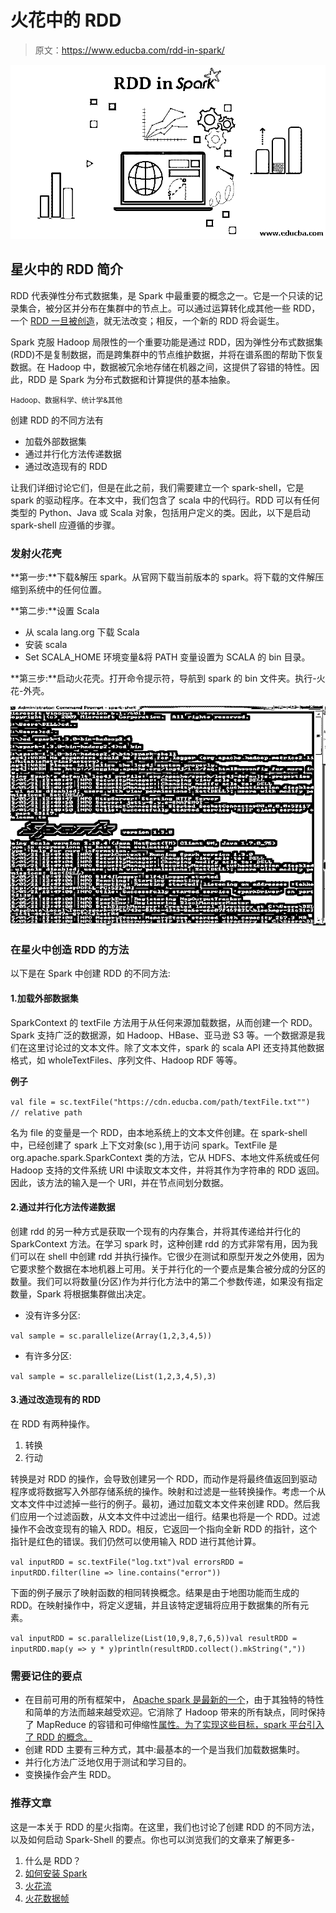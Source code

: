 # 火花中的 RDD

> 原文：<https://www.educba.com/rdd-in-spark/>

![RDD in Spark](img/68c6c75a8ba6b9fd2cafdcf9ddb9feee.png)



## 星火中的 RDD 简介

RDD 代表弹性分布式数据集，是 Spark 中最重要的概念之一。它是一个只读的记录集合，被分区并分布在集群中的节点上。可以通过运算转化成其他一些 RDD，一个 [RDD 一旦被创造](https://www.educba.com/what-is-rdd/)，就无法改变；相反，一个新的 RDD 将会诞生。

Spark 克服 Hadoop 局限性的一个重要功能是通过 RDD，因为弹性分布式数据集(RDD)不是复制数据，而是跨集群中的节点维护数据，并将在谱系图的帮助下恢复数据。在 Hadoop 中，数据被冗余地存储在机器之间，这提供了容错的特性。因此，RDD 是 Spark 为分布式数据和计算提供的基本抽象。

<small>Hadoop、数据科学、统计学&其他</small>

创建 RDD 的不同方法有

*   加载外部数据集
*   通过并行化方法传递数据
*   通过改造现有的 RDD

让我们详细讨论它们，但是在此之前，我们需要建立一个 spark-shell，它是 spark 的驱动程序。在本文中，我们包含了 scala 中的代码行。RDD 可以有任何类型的 Python、Java 或 Scala 对象，包括用户定义的类。因此，以下是启动 spark-shell 应遵循的步骤。

### 发射火花壳

**第一步:**下载&解压 spark。从官网下载当前版本的 spark。将下载的文件解压缩到系统中的任何位置。

**第二步:**设置 Scala

*   从 scala lang.org 下载 Scala
*   安装 scala
*   Set SCALA_HOME 环境变量&将 PATH 变量设置为 SCALA 的 bin 目录。

**第三步:**启动火花壳。打开命令提示符，导航到 spark 的 bin 文件夹。执行-火花-外壳。

![spark shell](img/0d1f846a8c7e0ee2bab238ff185d9558.png)



### 在星火中创造 RDD 的方法

以下是在 Spark 中创建 RDD 的不同方法:

#### 1.加载外部数据集

SparkContext 的 textFile 方法用于从任何来源加载数据，从而创建一个 RDD。Spark 支持广泛的数据源，如 Hadoop、HBase、亚马逊 S3 等。一个数据源是我们在这里讨论过的文本文件。除了文本文件，spark 的 scala API 还支持其他数据格式，如 wholeTextFiles、序列文件、Hadoop RDF 等等。

**例子**

`val file = sc.textFile("https://cdn.educba.com/path/textFile.txt"")    // relative path`

名为 file 的变量是一个 RDD，由本地系统上的文本文件创建。在 spark-shell 中，已经创建了 spark 上下文对象(sc ),用于访问 spark。TextFile 是 org.apache.spark.SparkContext 类的方法，它从 HDFS、本地文件系统或任何 Hadoop 支持的文件系统 URI 中读取文本文件，并将其作为字符串的 RDD 返回。因此，该方法的输入是一个 URI，并在节点间划分数据。

#### 2.通过并行化方法传递数据

创建 rdd 的另一种方式是获取一个现有的内存集合，并将其传递给并行化的 SparkContext 方法。在学习 spark 时，这种创建 rdd 的方式非常有用，因为我们可以在 shell 中创建 rdd 并执行操作。它很少在测试和原型开发之外使用，因为它要求整个数据在本地机器上可用。关于并行化的一个要点是集合被分成的分区的数量。我们可以将数量(分区)作为并行化方法中的第二个参数传递，如果没有指定数量，Spark 将根据集群做出决定。

*   没有许多分区:

`val sample = sc.parallelize(Array(1,2,3,4,5))`

*   有许多分区:

`val sample = sc.parallelize(List(1,2,3,4,5),3)`

#### 3.通过改造现有的 RDD

在 RDD 有两种操作。

1.  转换
2.  行动

转换是对 RDD 的操作，会导致创建另一个 RDD，而动作是将最终值返回到驱动程序或将数据写入外部存储系统的操作。映射和过滤是一些转换操作。考虑一个从文本文件中过滤掉一些行的例子。最初，通过加载文本文件来创建 RDD。然后我们应用一个过滤函数，从文本文件中过滤出一组行。结果也将是一个 RDD。过滤操作不会改变现有的输入 RDD。相反，它返回一个指向全新 RDD 的指针，这个指针是红色的错误。我们仍然可以使用输入 RDD 进行其他计算。

`val inputRDD = sc.textFile("log.txt")val errorsRDD = inputRDD.filter(line => line.contains("error"))`

下面的例子展示了映射函数的相同转换概念。结果是由于地图功能而生成的 RDD。在映射操作中，将定义逻辑，并且该特定逻辑将应用于数据集的所有元素。

`val inputRDD = sc.parallelize(List(10,9,8,7,6,5))val resultRDD = inputRDD.map(y => y * y)println(resultRDD.collect().mkString(","))`

### 需要记住的要点

*   在目前可用的所有框架中， [Apache spark 是最新的一个](https://www.educba.com/what-is-apache-spark/)，由于其独特的特性和简单的方法而越来越受欢迎。它消除了 Hadoop 带来的所有缺点，同时保持了 MapReduce 的容错和可伸缩性[属性。为了实现这些目标，spark 平台引入了 RDD 的概念。](https://www.educba.com/what-is-mapreduce/)
*   创建 RDD 主要有三种方式，其中:最基本的一个是当我们加载数据集时。
*   并行化方法广泛地仅用于测试和学习目的。
*   变换操作会产生 RDD。

### 推荐文章

这是一本关于 RDD 的星火指南。在这里，我们也讨论了创建 RDD 的不同方法，以及如何启动 Spark-Shell 的要点。你也可以浏览我们的文章来了解更多-

1.  什么是 RDD？
2.  [如何安装 Spark](https://www.educba.com/how-to-install-spark/)
3.  [火花流](https://www.educba.com/spark-streaming/)
4.  [火花数据帧](https://www.educba.com/spark-dataframe/)





